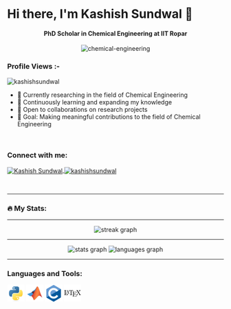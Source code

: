 # Hi there, I'm Kashish Sundwal 👋

<div align="center">
  <h4 align="center"> 
    PhD Scholar in Chemical Engineering at IIT Ropar
  </h4>
</div>

<div align="center">
  <img src="https://mir-s3-cdn-cf.behance.net/project_modules/max_1200/b45da254251241.59e78b554971a.gif" alt="chemical-engineering" width="400" />
</div>

<div>
    <p align="right">
    <h3>Profile Views :-</h3>
    <img src="https://komarev.com/ghpvc/?username=kashishsundwal&label=Profile%20views&color=0e75b6&style=flat" alt="kashishsundwal" />
</p>
</div>

- 🔬 Currently researching in the field of Chemical Engineering
- 🌱 Continuously learning and expanding my knowledge
- 👯 Open to collaborations on research projects
- 🎯 Goal: Making meaningful contributions to the field of Chemical Engineering

<br>

<h3 align="left">Connect with me:</h3>

<p align="left">
  <a href="https://www.linkedin.com/in/kashish-sundwal/" target="blank">
    <img align="center" src="https://raw.githubusercontent.com/rahuldkjain/github-profile-readme-generator/master/src/images/icons/Social/linked-in-alt.svg" alt="Kashish Sundwal" height="30" width="40" />
  </a>
  <a href="https://github.com/kashishsundwal" target="blank">
    <img align="center" src="https://raw.githubusercontent.com/rahuldkjain/github-profile-readme-generator/master/src/images/icons/Social/github.svg" alt="kashishsundwal" height="30" width="40" />
  </a>
</p>

<br>

---

<h3 align="left">🔥 My Stats:</h3>

---

<div align="center">
  <img src="https://streak-stats.demolab.com?user=kashishsundwal&locale=en&mode=daily&theme=dark&hide_border=false&border_radius=5&order=3" height="220" alt="streak graph" />
</div>

---

<div align="center">
  <img src="https://github-readme-stats.vercel.app/api?username=kashishsundwal&hide_title=false&hide_rank=false&show_icons=true&include_all_commits=true&count_private=true&disable_animations=false&theme=dracula&locale=en&hide_border=false&order=1" height="150" alt="stats graph" />
  <img src="https://github-readme-stats.vercel.app/api/top-langs?username=kashishsundwal&locale=en&hide_title=false&layout=compact&card_width=320&langs_count=5&theme=dracula&hide_border=false&order=2" height="150" alt="languages graph" />
</div>

---

<h3 align="left">Languages and Tools:</h3>

<p align="left">
  <img src="https://raw.githubusercontent.com/devicons/devicon/master/icons/python/python-original.svg" alt="python" width="40" height="40" />
  <img src="https://raw.githubusercontent.com/devicons/devicon/master/icons/matlab/matlab-original.svg" alt="matlab" width="40" height="40" />
  <img src="https://raw.githubusercontent.com/devicons/devicon/master/icons/c/c-original.svg" alt="c" width="40" height="40" />
  <img src="https://raw.githubusercontent.com/devicons/devicon/master/icons/latex/latex-original.svg" alt="latex" width="40" height="40" />
</p>

<br><br>

